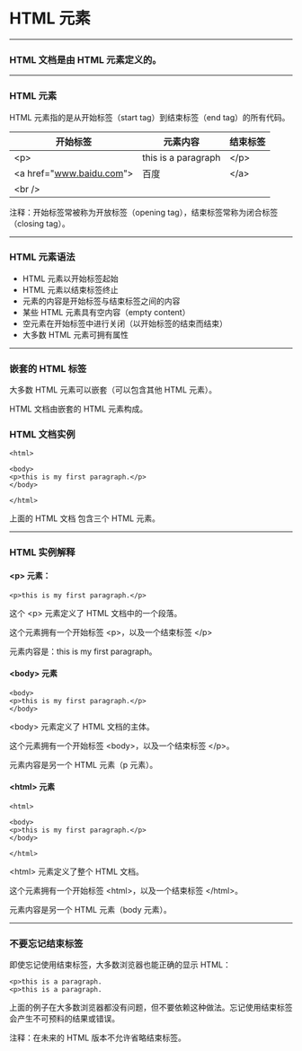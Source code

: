 # HTML 元素

---

### HTML 文档是由 HTML 元素定义的。

---

### HTML 元素

HTML 元素指的是从开始标签（start tag）到结束标签（end tag）的所有代码。

| 开始标签               | 元素内容            | 结束标签
|------------------------|---------------------|-----------
| &lt;p&gt;              | this is a paragraph | &lt;/p&gt;
| &lt;a href="www.baidu.com"&gt; | 百度        | &lt;/a&gt;
| &lt;br /&gt;           |                     |

注释：开始标签常被称为开放标签（opening tag），结束标签常称为闭合标签（closing tag）。

---

### HTML 元素语法

* HTML 元素以开始标签起始
* HTML 元素以结束标签终止
* 元素的内容是开始标签与结束标签之间的内容
* 某些 HTML 元素具有空内容（empty content）
* 空元素在开始标签中进行关闭（以开始标签的结束而结束）
* 大多数 HTML 元素可拥有属性

---

### 嵌套的 HTML 标签

大多数 HTML 元素可以嵌套（可以包含其他 HTML 元素）。

HTML 文档由嵌套的 HTML 元素构成。

### HTML 文档实例

```
<html>

<body>
<p>this is my first paragraph.</p>
</body>

</html>
```

上面的 HTML 文档 包含三个 HTML 元素。

---

### HTML 实例解释

#### &lt;p&gt; 元素：

```
<p>this is my first paragraph.</p>
```

这个 &lt;p&gt; 元素定义了 HTML 文档中的一个段落。

这个元素拥有一个开始标签 &lt;p&gt;，以及一个结束标签 &lt;/p&gt;

元素内容是：this is my first paragraph。

#### &lt;body&gt; 元素

```
<body>
<p>this is my first paragraph.</p>
</body>
```

&lt;body&gt; 元素定义了 HTML 文档的主体。

这个元素拥有一个开始标签 &lt;body&gt;，以及一个结束标签 &lt;/p&gt;。

元素内容是另一个 HTML 元素（p 元素）。

#### &lt;html&gt; 元素

```
<html>

<body>
<p>this is my first paragraph.</p>
</body>

</html>
```

&lt;html&gt; 元素定义了整个 HTML 文档。

这个元素拥有一个开始标签 &lt;html&gt;，以及一个结束标签 &lt;/html&gt;。

元素内容是另一个 HTML 元素（body 元素）。

---

### 不要忘记结束标签

即使忘记使用结束标签，大多数浏览器也能正确的显示 HTML：

```
<p>this is a paragraph.
<p>this is a paragraph.
```

上面的例子在大多数浏览器都没有问题，但不要依赖这种做法。忘记使用结束标签会产生不可预料的结果或错误。

注释：在未来的 HTML 版本不允许省略结束标签。

